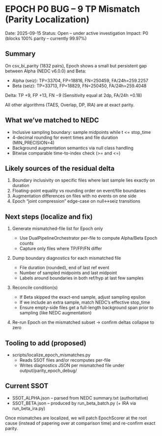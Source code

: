 # EPOCH P0 BUG – 9 TP Mismatch (Parity Localization)

Date: 2025-09-15
Status: Open – under active investigation
Impact: P0 (blocks 100% parity – currently 99.97%)

## Summary

On csv_bi_parity (1832 pairs), Epoch shows a small but persistent gap between Alpha (NEDC v6.0.0) and Beta:

- Alpha (seiz): TP=33704, FP=18816, FN=250459, FA/24h=259.2257
- Beta  (seiz): TP=33713, FP=18829, FN=250450, FA/24h=259.4048

Delta: TP +9, FP +13, FN −9 (Sensitivity equal at 2dp, FA/24h +0.18)

All other algorithms (TAES, Overlap, DP, IRA) are at exact parity.

## What we’ve matched to NEDC

- Inclusive sampling boundary: sample midpoints while t \<= stop_time
- 4-decimal rounding for event times and file duration (MIN_PRECISION=4)
- Background augmentation semantics via null class handling
- Bitwise comparable time-to-index check (>= and \<=)

## Likely sources of the residual delta

1. Boundary inclusivity on specific files where last sample lies exactly on duration
1. Floating-point equality vs rounding order on event/file boundaries
1. Augmentation differences on files with no events on one side
1. Epoch “joint compression” edge-case on null\<->seiz transitions

## Next steps (localize and fix)

1. Generate mismatched-file list for Epoch only

   - Use DualPipelineOrchestrator per-file to compute Alpha/Beta Epoch counts
   - Capture only files where TP/FP/FN differ

1. Dump boundary diagnostics for each mismatched file

   - File duration (rounded), end of last ref event
   - Number of sampled midpoints and last midpoint
   - Labels around boundaries in both ref/hyp at last few samples

1. Reconcile condition(s)

   - If Beta skipped the exact-end sample, adjust sampling epsilon
   - If we include an extra sample, match NEDC’s effective stop_time
   - Ensure empty-side files get a full-length background span prior to sampling (like NEDC augmentation)

1. Re-run Epoch on the mismatched subset → confirm deltas collapse to zero

## Tooling to add (proposed)

- scripts/localize_epoch_mismatches.py
  - Reads SSOT files and/or recomputes per-file
  - Writes diagnostics JSON per mismatched file under output/parity_epoch_debug/

## Current SSOT

- SSOT_ALPHA.json – parsed from NEDC summary.txt (authoritative)
- SSOT_BETA.json – produced by run_beta_batch.py (+ IRA via run_beta_ira.py)

Once mismatches are localized, we will patch EpochScorer at the root cause (instead of papering over at comparison time) and re-confirm exact parity.
